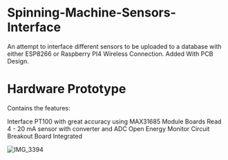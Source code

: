 
# Spinning-Machine-Sensors-Interface
An attempt to interface different sensors to be uploaded to a database with either ESP8266 or Raspberry PI4 Wireless Connection. Added With PCB Design. 


# Hardware Prototype

Contains the features:

Interface PT100 with great accuracy using MAX31685 Module Boards
Read 4 - 20 mA sensor with converter and ADC
Open Energy Monitor Circuit Breakout Board Integrated

![IMG_3394](https://user-images.githubusercontent.com/72569245/126033319-bddef566-1aa9-476f-a69d-52501b44bfa8.jpg)
